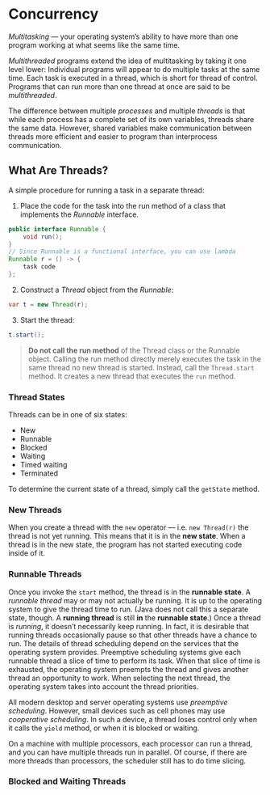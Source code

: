 # Concurrency
_Multitasking_ — your operating system’s ability to have more than one program working at what seems like the same time.

_Multithreaded_ programs extend the idea of multitasking by taking it one level lower: Individual programs will appear
to do multiple tasks at the same time. Each task is executed in a thread, which is short for thread of control. Programs
that can run more than one thread at once are said to be _multithreaded_.

The difference between multiple _processes_ and multiple _threads_ is that while each process has a complete set of its
own variables, threads share the same data. However, shared variables make communication between threads more efficient
and easier to program than interprocess communication.

## What Are Threads?
A simple procedure for running a task in a separate thread:
1. Place the code for the task into the run method of a class that implements the _Runnable_ interface.
```java
public interface Runnable {
    void run();
}
// Since Runnable is a functional interface, you can use lambda
Runnable r = () -> {
    task code
};
```
2. Construct a _Thread_ object from the _Runnable_:
```java
var t = new Thread(r);
```
3. Start the thread:
```java
t.start();
```
> **Do not call the run method** of the Thread class or the Runnable object. Calling the run method directly merely
> executes the task in the same thread no new thread is started. Instead, call the `Thread.start` method. It creates
> a new thread that executes the `run` method.

### Thread States
Threads can be in one of six states:
- New
- Runnable
- Blocked
- Waiting
- Timed waiting
- Terminated

To determine the current state of a thread, simply call the `getState` method.

### New Threads
When you create a thread with the `new` operator — i.e. `new Thread(r)` the thread is not yet running. This means that
it is in the **new state**. When a thread is in the new state, the program has not started executing code inside of it.

### Runnable Threads
Once you invoke the `start` method, the thread is in the **runnable state**. A _runnable thread_ may or may not actually
be running. It is up to the operating system to give the thread time to run. (Java does not call this a separate state,
though. A **running thread** is still **in** the **runnable state**.) Once a thread is _running_, it doesn’t
necessarily keep running. In fact, it is desirable that running threads occasionally pause so that other threads have a
chance to run. The details of thread scheduling depend on the services that the operating system provides. Preemptive
scheduling systems give each runnable thread a slice of time to perform its task. When that slice of time is exhausted,
the operating system preempts the thread and gives another thread an opportunity to work. When selecting the next thread,
the operating system takes into account the thread priorities.

All modern desktop and server operating systems use _preemptive scheduling_. However, small devices such as cell phones
may use _cooperative scheduling_. In such a device, a thread loses control only when it calls the `yield` method, or when
it is blocked or waiting.

On a machine with multiple processors, each processor can run a thread, and you can have multiple threads run in parallel.
Of course, if there are more threads than processors, the scheduler still has to do time slicing.

### Blocked and Waiting Threads
